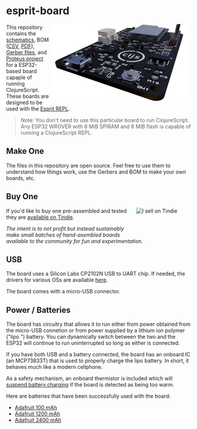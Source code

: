 # esprit-board

<img src="Esprit_Rendered.png" align="right" height="210px" hspace="5px"/>

This repository contains the [schematics][1], BOM ([CSV][2], [PDF][3]), [Gerber files][4], and [Proteus project][5] for a ESP32-based board capaple of running ClojureScript. These boards are designed to be used with the [Esprit REPL][6].

> Note: You don't need to use this particular board to run ClojureScript. Any ESP32 WROVER with 8 MiB SPIRAM and 8 MiB flash is capable of running a ClojureScript REPL. 

## Make One

The files in this repository are open source. Feel free to use them to understand how things work, use the Gerbers and BOM to make your own boards, etc.

## Buy One

<a href="https://www.tindie.com/stores/fikesfarm/?ref=offsite_badges&utm_source=sellers_mfikes&utm_medium=badges&utm_campaign=badge_medium"><img align="right" src="https://d2ss6ovg47m0r5.cloudfront.net/badges/tindie-mediums.png" alt="I sell on Tindie" width="150" height="78"></a> If you'd like to buy one pre-assembled and tested they are [available on Tindie][7].

_The intent is to not profit but instead sustainably make small batches of hand-asembled boards available to the community for fun and experimentation._

## USB

The board uses a Silicon Labs CP2102N USB to UART chip. If needed, the drivers for various OSs are available [here][8].

The board comes with a micro-USB connector.

## Power / Batteries

The board has circuitry that allows it to run either from power obtained from the micro-USB connetion or from power supplied by a lithium ion polymer ("lipo
") battery. You can dynamically switch between the two and the ESP32 will continue to run uninterrupted so long as either is connected.

If you have both USB and a battery connected, the board has an onboard IC (an MCP73833T) that is used to properly charge the lipo battery. In short, it behaves much like a modern cellphone.

As a safety mechanism, an onboard thermistor is included which will [suspend battery charging](https://youtu.be/U56QTjNAHnw) if the board is detected as being too warm.

Here are batteries that have been successfully used with the board:

- [Adafruit 100 mAh][9]
- [Adafruit 1200 mAh][10]
- [Adafruit 2400 mAh][11]

[1]:	esprit-board.PDF
[2]:	Bill%20Of%20Materials%20Esprit.csv
[3]:	Bill%20Of%20Materials%20Esprit.pdf
[4]:	esprit-board%20-%20CADCAM.ZIP
[5]:	esprit-board.pdsprj
[6]:	https://github.com/mfikes/esprit
[7]:	https://www.tindie.com/products/fikesfarm/esprit-clojurescript-repl/
[8]:	https://www.silabs.com/products/development-tools/software/usb-to-uart-bridge-vcp-drivers
[9]:	https://www.adafruit.com/product/1570
[10]:	https://www.adafruit.com/product/258
[11]:	https://www.adafruit.com/product/328
